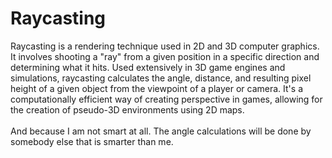# Raycasting
Raycasting is a rendering technique used in 2D and 3D computer graphics. It involves shooting a "ray" from a given position in a specific direction and determining what it hits. Used extensively in 3D game engines and simulations, raycasting calculates the angle, distance, and resulting pixel height of a given object from the viewpoint of a player or camera. It's a computationally efficient way of creating perspective in games, allowing for the creation of pseudo-3D environments using 2D maps.<br>
<br>
And because I am not smart at all. The angle calculations will be done by somebody else that is smarter than me.
